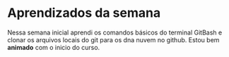 # Aprendizados da semana

Nessa semana inicial aprendi os comandos básicos do terminal GitBash e clonar os arquivos locais do git para os dna nuvem no github. Estou bem **animado** com o inicio do curso.
